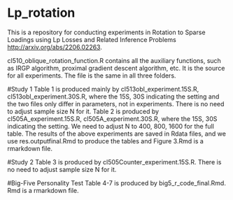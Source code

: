 # Lp_rotation
This is a repository for conducting experiments in Rotation to Sparse Loadings using Lp Losses and Related Inference Problems http://arxiv.org/abs/2206.02263.

cl510_oblique_rotation_function.R contains all the auxiliary functions, such as IRGP algorithm, proximal gradient descent algorithm, etc. It is the source for all experiments. The file is the same in all three folders.

#Study 1
Table 1 is produced mainly by cl513obl_experiment.15S.R, cl513obl_experiment.30S.R, where the 15S, 30S indicating the setting and the two files only differ in parameters, not in experiments. There is no need to adjust sample size N for it.
Table 2 is produced by cl505A_experiment.15S.R, cl505A_experiment.30S.R, where the 15S, 30S indicating the setting. We need to adjust N to 400, 800, 1600 for the full table.
The results of the above experiments are saved in Rdata files, and we use res.outputfinal.Rmd to produce the tables and Figure 3.Rmd is a rmarkdown file.

#Study 2
Table 3 is produced by cl505Counter_experiment.15S.R. There is no need to adjust sample size N for it.

#Big-Five Personality Test
Table 4-7 is produced by big5_r_code_final.Rmd. Rmd is a rmarkdown file.
